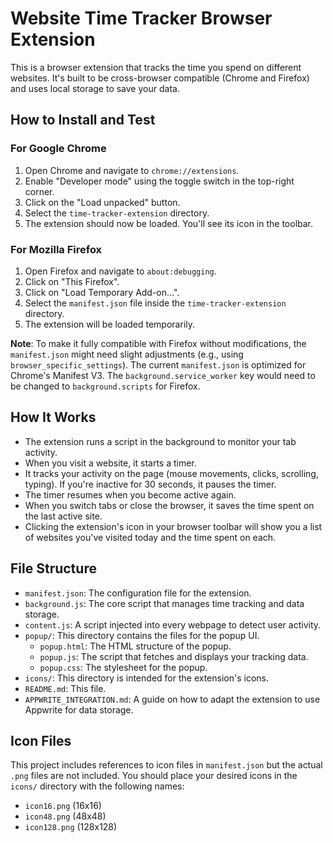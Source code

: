 # Website Time Tracker Browser Extension

This is a browser extension that tracks the time you spend on different websites. It's built to be cross-browser compatible (Chrome and Firefox) and uses local storage to save your data.

## How to Install and Test

### For Google Chrome

1.  Open Chrome and navigate to `chrome://extensions`.
2.  Enable "Developer mode" using the toggle switch in the top-right corner.
3.  Click on the "Load unpacked" button.
4.  Select the `time-tracker-extension` directory.
5.  The extension should now be loaded. You'll see its icon in the toolbar.

### For Mozilla Firefox

1.  Open Firefox and navigate to `about:debugging`.
2.  Click on "This Firefox".
3.  Click on "Load Temporary Add-on...".
4.  Select the `manifest.json` file inside the `time-tracker-extension` directory.
5.  The extension will be loaded temporarily.

**Note**: To make it fully compatible with Firefox without modifications, the `manifest.json` might need slight adjustments (e.g., using `browser_specific_settings`). The current `manifest.json` is optimized for Chrome's Manifest V3. The `background.service_worker` key would need to be changed to `background.scripts` for Firefox.

## How It Works

-   The extension runs a script in the background to monitor your tab activity.
-   When you visit a website, it starts a timer.
-   It tracks your activity on the page (mouse movements, clicks, scrolling, typing). If you're inactive for 30 seconds, it pauses the timer.
-   The timer resumes when you become active again.
-   When you switch tabs or close the browser, it saves the time spent on the last active site.
-   Clicking the extension's icon in your browser toolbar will show you a list of websites you've visited today and the time spent on each.

## File Structure

-   `manifest.json`: The configuration file for the extension.
-   `background.js`: The core script that manages time tracking and data storage.
-   `content.js`: A script injected into every webpage to detect user activity.
-   `popup/`: This directory contains the files for the popup UI.
    -   `popup.html`: The HTML structure of the popup.
    -   `popup.js`: The script that fetches and displays your tracking data.
    -   `popup.css`: The stylesheet for the popup.
-   `icons/`: This directory is intended for the extension's icons.
-   `README.md`: This file.
-   `APPWRITE_INTEGRATION.md`: A guide on how to adapt the extension to use Appwrite for data storage.

## Icon Files

This project includes references to icon files in `manifest.json` but the actual `.png` files are not included. You should place your desired icons in the `icons/` directory with the following names:
-   `icon16.png` (16x16)
-   `icon48.png` (48x48)
-   `icon128.png` (128x128)
